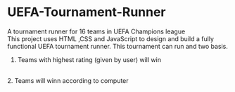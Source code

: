 # UEFA-Tournament-Runner
A tournament runner for 16 teams in UEFA Champions league 
<br>
This project uses HTML ,CSS and JavaScript to design and build a fully functional UEFA tournament runner. This tournament can run and two basis.
<br>
1. Teams with highest rating (given by user) will win
<br>
2. Teams will winn according to computer

